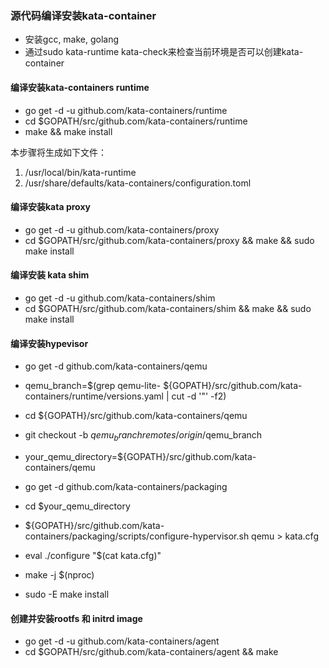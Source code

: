 ### 源代码编译安装kata-container

* 安装gcc, make, golang
* 通过sudo kata-runtime kata-check来检查当前环境是否可以创建kata-container

#### 编译安装kata-containers runtime
- go get -d -u github.com/kata-containers/runtime
- cd $GOPATH/src/github.com/kata-containers/runtime
- make && make install

本步骤将生成如下文件：
1. /usr/local/bin/kata-runtime
2. /usr/share/defaults/kata-containers/configuration.toml


#### 编译安装kata proxy
- go get -d -u github.com/kata-containers/proxy
- cd $GOPATH/src/github.com/kata-containers/proxy && make && sudo make install

#### 编译安装 kata shim
- go get -d -u github.com/kata-containers/shim
- cd $GOPATH/src/github.com/kata-containers/shim && make && sudo make install

#### 编译安装hypevisor
- go get -d github.com/kata-containers/qemu
- qemu_branch=$(grep qemu-lite- ${GOPATH}/src/github.com/kata-containers/runtime/versions.yaml | cut -d '"' -f2)
- cd ${GOPATH}/src/github.com/kata-containers/qemu
- git checkout -b $qemu_branch remotes/origin/$qemu_branch
- your_qemu_directory=${GOPATH}/src/github.com/kata-containers/qemu

- go get -d github.com/kata-containers/packaging
- cd $your_qemu_directory
- ${GOPATH}/src/github.com/kata-containers/packaging/scripts/configure-hypervisor.sh qemu > kata.cfg
- eval ./configure "$(cat kata.cfg)"
- make -j $(nproc)
- sudo -E make install


#### 创建并安装rootfs 和 initrd image

- go get -d -u github.com/kata-containers/agent
- cd $GOPATH/src/github.com/kata-containers/agent && make
